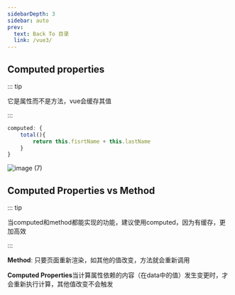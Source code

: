 ```yaml
---
sidebarDepth: 3
sidebar: auto
prev:
  text: Back To 目录
  link: /vue3/
---
```




## Computed properties

::: tip

它是属性而不是方法，vue会缓存其值

:::

```js
computed: {
	total(){
		return this.fisrtName + this.lastName
	}
}
```

![image (7)](https://gitee.com/q10viking/PictureRepos/raw/master/images//202112021900737.jpg)

## Computed Properties vs Method

::: tip

当computed和method都能实现的功能，建议使用computed，因为有缓存，更加高效 

:::

**Method**: 只要页面重新渲染，如其他的值改变，方法就会重新调用

<common-codepen-snippet title="computed-proterties1" slug="dyVoMVB" />

**Computed Properties**当计算属性依赖的内容（在data中的值）发生变更时，才会重新执行计算，其他值改变不会触发



<common-codepen-snippet title="computed-proterties-2" slug="oNGXxJN" />